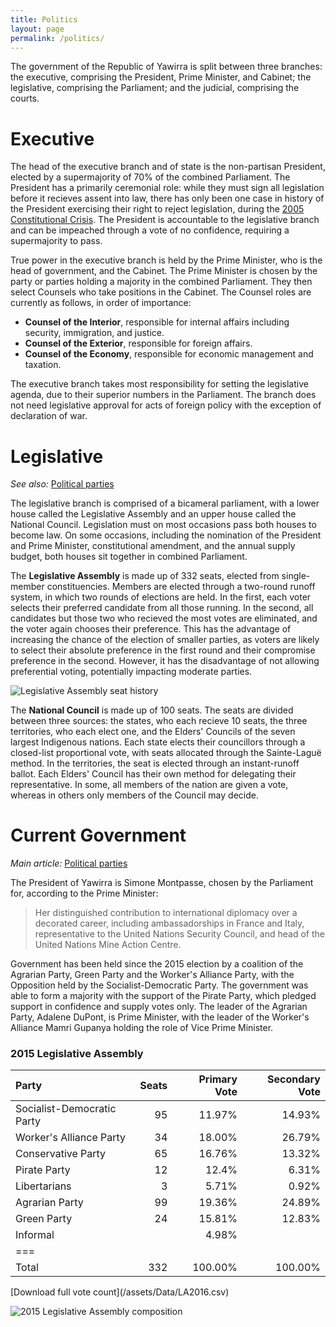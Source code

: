 ```yaml
---
title: Politics
layout: page
permalink: /politics/
---
```


The government of the Republic of Yawirra is split between three branches: the
executive, comprising the President, Prime Minister, and Cabinet; the
legislative, comprising the Parliament; and the judicial, comprising the courts.

# Executive

The head of the executive branch and of state is the non-partisan President,
elected by a supermajority of 70% of the combined Parliament. The President has
a primarily ceremonial role: while they must sign all legislation before it
recieves assent into law, there has only been one case in history of the
President exercising their right to reject legislation, during the
[2005 Constitutional Crisis](/2005ConstitutionalCrisis.html). The President is
accountable to the legislative branch and can be impeached through a vote of no
confidence, requiring a supermajority to pass.

True power in the executive branch is held by the Prime Minister, who is the
head of government, and the Cabinet. The Prime Minister is chosen by the party
or parties holding a majority in the combined Parliament. They then select
Counsels who take positions in the Cabinet. The Counsel roles are currently as
follows, in order of importance:

+ **Counsel of the Interior**, responsible for internal affairs including
  security, immigration, and justice.
+ **Counsel of the Exterior**, responsible for foreign affairs.
+ **Counsel of the Economy**, responsible for economic management and taxation.

The executive branch takes most responsibility for setting the legislative
agenda, due to their superior numbers in the Parliament. The branch does not
need legislative approval for acts of foreign policy with the exception of
declaration of war.

# Legislative

*See also:* [Political parties](/politics/parties.html)

The legislative branch is comprised of a bicameral parliament, with a lower
house called the Legislative Assembly and an upper house called the National
Council. Legislation must on most occasions pass both houses to become law. On
some occasions, including the nomination of the President and Prime Minister,
constitutional amendment, and the annual supply budget, both houses sit together
in combined Parliament.

The **Legislative Assembly** is made up of 332 seats, elected from single-member
constituencies. Members are elected through a two-round runoff system, in which
two rounds of elections are held. In the first, each voter selects their
preferred candidate from all those running. In the second, all candidates but
those two who recieved the most votes are eliminated, and the voter again
chooses their preference. This has the advantage of increasing the chance of the
election of smaller parties, as voters are likely to select their absolute
preference in the first round and their compromise preference in the second.
However, it has the disadvantage of not allowing preferential voting,
potentially impacting moderate parties.

![Legislative Assembly seat history](/yawirra/assets/images/AssemblySeats.png)

The **National Council** is made up of 100 seats. The seats are divided between
three sources: the states, who each recieve 10 seats, the three territories, who
each elect one, and the Elders' Councils of the seven largest Indigenous
nations. Each state elects their councillors through a closed-list proportional
vote, with seats allocated through the Sainte-Laguë method. In the territories,
the seat is elected through an instant-runoff ballot. Each Elders' Council has
their own method for delegating their representative. In some, all members of
the nation are given a vote, whereas in others only members of the Council may
decide.

# Current Government

*Main article:* [Political parties](/politics/parties.html)

The President of Yawirra is Simone Montpasse, chosen by the Parliament for,
according to the Prime Minister:

> Her distinguished contribution to international diplomacy over a decorated
> career, including ambassadorships in France and Italy, representative to the
> United Nations Security Council, and head of the United Nations Mine Action
> Centre.

Government has been held since the 2015 election by a coalition of the Agrarian
Party, Green Party and the Worker's Alliance Party, with the Opposition held by
the Socialist-Democratic Party. The government was able to form a majority with
the support of the Pirate Party, which pledged support in confidence and supply
votes only. The leader of the Agrarian Party, Adalene DuPont, is Prime Minister,
with the leader of the Worker's Alliance Mamri Gupanya holding the role of Vice
Prime Minister.

### 2015 Legislative Assembly

| Party                      | Seats  | Primary Vote | Secondary Vote |
|:---------------------------|-------:|-------------:|---------------:|
| Socialist-Democratic Party | 95     | 11.97%       | 14.93%         |
| Worker's Alliance Party    | 34     | 18.00%       | 26.79%         |
| Conservative Party         | 65     | 16.76%       | 13.32%         |
| Pirate Party               | 12     | 12.4%        | 6.31%          |
| Libertarians               | 3      | 5.71%        | 0.92%          |
| Agrarian Party             | 99     | 19.36%       | 24.89%         |
| Green Party                | 24     | 15.81%       | 12.83%         |
| Informal                   |        | 4.98%        |                |
|===
| Total                      | 332    | 100.00%      | 100.00%        |

<div class="center" markdown="1">[Download full vote count](/assets/Data/LA2016.csv)
</div>

![2015 Legislative Assembly composition](/yawirra/assets/images/2015Assembly.svg)


